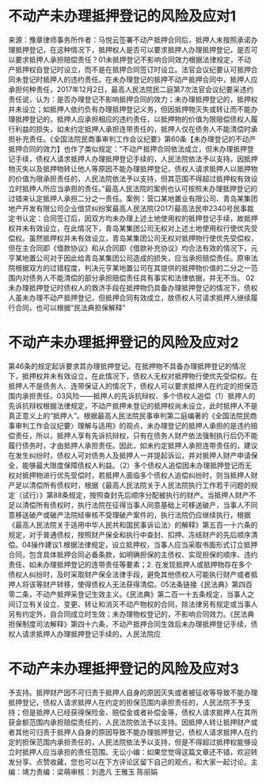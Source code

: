 # 不动产未办理抵押登记的风险及应对1

来源：豫章律师事务所作者：马悦云签署不动产抵押合同后，抵押人未按照承诺办理抵押登记，在这种情况下，抵押权人是否可以要求抵押人办理抵押登记，是否可以要求抵押人承担赔偿责任？01未抵押登记不影响合同效力根据法律规定，不动产抵押权自登记时设立，而不是在抵押合同签订时设立。法官会议纪要认可抵押合同未登记时抵押人的违约责任。在未办理登记的抵押不动产抵押合同中，抵押人应承担何种责任，2017年12月2日，最高人民法院民二庭第7次法官会议纪要采违约责任说，认为：是否办理登记不影响抵押合同的效力；未办理抵押登记的，抵押权并未设立；如抵押人依约负有办理抵押登记义务，但因抵押物灭失或转让而不能办理抵押登记的，抵押人应承担相应的违约责任，以抵押物的价值为限赔偿债权人履行利益的损失，如未约定抵押人承担连带责任的，抵押人仅在债务人不能清偿时承担补充责任。《全国法院民商事审判工作会议纪要》第60条【未办理登记的不动产抵押合同的效力】也作了类似规定：“不动产抵押合同依法成立，但未办理抵押登记手续，债权人请求抵押人办理抵押登记手续的，人民法院依法予以支持。因抵押物灭失以及抵押物转让他人等原因不能办理抵押登记，债权人请求抵押人以抵押物的价值为限承担责任的，人民法院依法予以支持，但其范围不得超过抵押权有效设立时抵押人所应当承担的责任。”最高人民法院的案例也认可按照未办理抵押登记的过错来认定抵押人承担二分之一责任。案例：营口某地置业有限公司、青岛某集团地产开发有限公司企业借贷纠纷案最高人民法院(2017)最高法民申2340号民事裁定书认定：合同签订后，因双方均未办理上述土地使用权的抵押登记手续，故抵押权并未有效设立，在此情况下，青岛某集团公司无权对上述土地使用权行使优先受偿权。虽然抵押权并未有效设立，青岛某集团公司无权对抵押物行使优先受偿权，但在主合同即《借款协议》和从合同即《借款补充协议》均合法有效的情况下，元亨某地置公司对于因此给青岛某集团公司造成的损失，应当承担赔偿责任。原审法院根据双方的过错程度，判决元亨某地置公司在其提供的抵押物价值的二分之一范围内对债务人不能清偿的部分承担赔偿责任具有事实和法律依据，并无不当。 02未办理抵押登记时债权人的救济手段在抵押物仍具备办理抵押登记的情况下，债权人虽未办理不动产抵押登记，但抵押合同有效成立，故债权人可请求抵押人继续履行合同，也可以根据“民法典担保解释”

# 不动产未办理抵押登记的风险及应对2

第46条的规定起诉要求其办理抵押登记。在抵押物不具备办理抵押登记的情况下，抵押权并未有效设立，在此情况下，债权人无权对抵押物行使优先受偿权。在抵押人不是债务人、连带保证人的情况下，债权人可以要求抵押人在约定的担保范围内承担责任。03风险——抵押人的先诉抗辩权、多个债权人追偿（1）抵押人的先诉抗辩权根据法律规定，不动产抵押未登记的抵押权尚未设立，此时抵押人不是真正意义上的“抵押人”。根据最高人民法院民事审判第二庭编著的《全国法院民商事审判工作会议纪要〉理解与适用》的观点，未办理登记的抵押人承担的是违约赔偿责任，所以，抵押人享有先诉抗辩权，只有在债务人财产依法强制执行后仍不能履行债务时，才由抵押人承担责任。因此，如未约定抵押人承担连带责任的，建议在发生纠纷时，债权人可对债务人及抵押人一并提起诉讼，并对抵押人财产申请保全，能够最大限度保障债权人利益。（2）多个债权人追偿因未办理抵押登记而无权对抵押物进行优先受偿时，若抵押人面临多个债权人追偿纠纷时，则当抵押人财产足以清偿所有债权时，根据《最高人民法院关于人民法院执行工作若干问题的规定（试行）》第88条规定，按照查封先后顺序分配被执行的财产。当抵押人财产不足以清偿所有债权时，执行法院在征得当事人同意基础上可移送破产，当事人不同意移送破产或破产法院经审核不受理破产案件的，执行法院仍应继续执行，根据《最高人民法院关于适用中华人民共和国民事诉讼法〉的解释》第五百一十六条的规定，对于普通债权，按照财产保全和执行中查封、扣押、冻结财产的先后顺序清偿。04操作建议1.根据法律规定，设立抵押权，当事人应当采取书面形式订立抵押合同，包含具体抵押合同必备条款，如明确担保的主债权、实现担保的顺序、违约责任、如未办理抵押登记的连带责任等要素；2. 在发现抵押人或抵押物存在多个债权人纠纷时，及时采取财产保全法律手段，避免其他债权人可能执行财产或者抵押人将该等财产转移，使得债权人无法获得清偿。05法条链接《民法典》第四百零二条，不动产抵押采登记生效主义。《民法典》第二百一十五条规定，当事人之间订立有关设立、变更、转让和消灭不动产物权的合同，除法律另有规定或当事人另有约定外，自合同成立时生效；未办理物权登记的，不影响合同效力。《民法典担保制度司法解释》第四十六条，不动产抵押合同生效后未办理抵押登记手续，债权人请求抵押人办理抵押登记手续的，人民法院应

# 不动产未办理抵押登记的风险及应对3

予支持。抵押财产因不可归责于抵押人自身的原因灭失或者被征收等导致不能办理抵押登记，债权人请求抵押人在约定的担保范围内承担责任的，人民法院不予支持；但是抵押人已经获得保险金、赔偿金或者补偿金等，债权人请求抵押人在其所获金额范围内承担赔偿责任的，人民法院依法予以支持。因抵押人转让抵押财产或者其他可归责于抵押人自身的原因导致不能办理抵押登记，债权人请求抵押人在约定的担保范围内承担责任的，人民法院依法予以支持，但是不得超过抵押权能够设立时抵押人应当承担的责任范围。无讼小编：如果您觉得这篇文章还不错，欢迎转发分享、点赞收藏，您也可以在下方评论区留下自己的观点，和大家一起讨论。主编：靖力责编：梁萌审核：刘逸凡 王雅玉 陈丽娟

